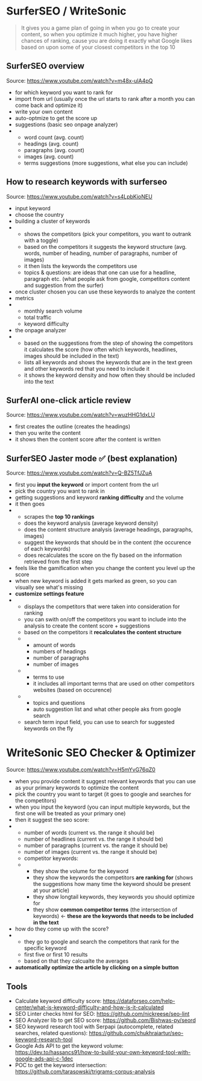 # SurferSEO / WriteSonic

> It gives you a game plan of going in when you go to create your content, so when you optimize it much higher, you have higher chances of ranking, cause you are doing it exactly what Google likes based on upon some of your closest competitors in the top 10

## SurferSEO overview
Source: https://www.youtube.com/watch?v=m48x-ulA4pQ
- for which keyword you want to rank for
- import from url (usually once the url starts to rank after a month you can come back and optimize it)
- write your own content
- auto-optmize to get the score up
- suggestions (basic seo onpage analyzer)
- - word count (avg. count)
  - headings (avg. count)
  - paragraphs (avg. count)
  - images (avg. count)
  - terms suggestions (more suggestions, what else you can include)

## How to research keywords with surferseo
Source: https://www.youtube.com/watch?v=s4LpbKioNEU
- input keyword
- choose the country
- building a cluster of keywords
- - shows the competitors (pick your competitors, you want to outrank with a toggle)
  - based on the competitors it suggests the keyword structure (avg. words, number of heading, number of paragraphs, number of images)
  - it then lists the keywords the competitors use
  - topics & questions: are ideas that one can use for a headline, paragraph etc. (what people ask from google, competitors content and suggestion from the surfer)
- once cluster chosen you can use these keywords to analyze the content
- metrics
- - monthly search volume
  - total traffic
  - keyword difficulty
- the onpage analyzer
- - based on the suggestions from the step of showing the competitors it calculates the score (how often which keywords, headlines, images should be included in the text)
  - lists all keywords and shows the keywords that are in the text green and other keywords red that you need to include it
  - it shows the keyword density and how often they should be included into the text

## SurferAI one-click article review
Source: https://www.youtube.com/watch?v=wuzHHG1dxLU
- first creates the outline (creates the headings)
- then you write the content
- it shows then the content score after the content is written

## SurferSEO Jaster mode ✅ (best explanation)
Source: https://www.youtube.com/watch?v=Q-BZ5TfJZuA
- first you **input the keyword** or import content from the url
- pick the country you want to rank in
- getting suggestions and keyword **ranking difficulty** and the volume
- it then goes
- - scrapes the **top 10 rankings**
  - does the keyword analysis (average keyword density)
  - does the content structure analysis (average headings, paragraphs, images)
  - suggest the keywords that should be in the content (the occurence of each keywords)
  - does recalculates the score on the fly based on the information retrieved from the first step
- feels like the gamification when you change the content you level up the score
- when new keyword is added it gets marked as green, so you can visually see what's missing
- **customize settings feature**
- - displays the competitors that were taken into consideration for ranking
  - you can swith on/off the competitors you want to include into the analysis to create the content score + suggestions
  - based on the competitors it **recalculates the content structure**
  - - amount of words
    - numbers of headings
    - number of paragraphs
    - number of images
  - - terms to use
    - it includes all important terms that are used on other competitors websites (based on occurence)
  - - topics and questions
    - auto suggestion list and what other people aks from google search
  - search term input field, you can use to search for suggested keywords on the fly

# WriteSonic SEO Checker & Optimizer
Source: https://www.youtube.com/watch?v=H5mYvG76qZ0
- when you provide content it suggest relevant keywords that you can use as your primary keywords to optimize the content
- pick the country you want to target (it goes to google and searches for the competitors)
- when you input the keyword (you can input multiple keywords, but the first one will be treated as your primary one)
- then it suggest the seo score:
- - number of words (current vs. the range it should be)
  - number of headlines (current vs. the range it should be)
  - number of paragraphs (current vs. the range it should be)
  - number of images (current vs. the range it should be)
  - competitor keywords:
  - - they show the volume for the keyword
    - they show the keywords the competitors **are ranking for** (shows the suggestions how many time the keyword should be present at your article)
    - they show longtail keywords, they keywords you should optimize for
    - they show **common competitor terms** (the intersection of keywords) <- **these are the keywords that needs to be included in the text**
- how do they come up with the score?
- - they go to google and search the competitors that rank for the specific keyword
  - first five or first 10 results
  - based on that they calcualte the averages
- **automatically optimize the article by clicking on a simple button**



## Tools
- Calculate keyword difficulty score: https://dataforseo.com/help-center/what-is-keyword-difficulty-and-how-is-it-calculated
- SEO Linter checks html for SEO: https://github.com/nickreese/seo-lint
- SEO Analyzer lib to get SEO score: https://github.com/Bishwas-py/seord
- SEO keyword research tool with Serpapi (autocomplete, related searches, related questions): https://github.com/chukhraiartur/seo-keyword-research-tool
- Google Ads API to get the keyword volume: https://dev.to/hassancs91/how-to-build-your-own-keyword-tool-with-google-ads-api-c-1dec
- POC to get the keyword intersection: https://github.com/tarasowski/trigrams-corpus-analysis
